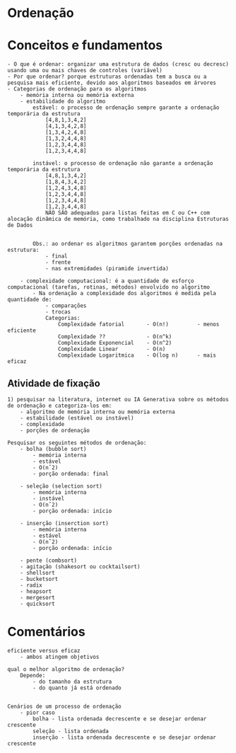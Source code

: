 # Ordenação

# Conceitos e fundamentos
    - O que é ordenar: organizar uma estrutura de dados (cresc ou decresc) usando uma ou mais chaves de controles (variável)
    - Por que ordenar? porque estruturas ordenadas tem a busca ou a pesquisa mais eficiente, devido aos algoritmos baseados em árvores
    - Categorias de ordenação para os algoritmos
        - memória interna ou memória externa
        - estabilidade do algoritmo
            estável: o processo de ordenação sempre garante a ordenação temporária da estrutura
                [4,8,1,3,4,2]
                [4,1,3,4,2,8]
                [1,3,4,2,4,8]
                [1,3,2,4,4,8]
                [1,2,3,4,4,8]
                [1,2,3,4,4,8]
            
            instável: o processo de ordenação não garante a ordenação temporária da estrutura
                [4,8,1,3,4,2]
                [1,8,4,3,4,2]
                [1,2,4,3,4,8]
                [1,2,3,4,4,8]
                [1,2,3,4,4,8]
                [1,2,3,4,4,8]
                NÃO SÃO adequados para listas feitas em C ou C++ com alocação dinâmica de memória, como trabalhado na disciplina Estruturas de Dados


            Obs.: ao ordenar os algoritmos garantem porções ordenadas na estrutura:
                - final
                - frente
                - nas extremidades (piramide invertida)

        - complexidade computacional: é a quantidade de esforço computacional (tarefas, rotinas, métodos) envolvido no algoritmo
            - Na ordenação a complexidade dos algoritmos é medida pela quantidade de:
                - comparações
                - trocas
                Categorias:
                    Complexidade fatorial       - O(n!)         - menos eficiente
                    Complexidade ??             - O(n^k) 
                    Complexidade Exponencial    - O(n^2)
                    Complexidade Linear         - O(n)
                    Complexidade Logaritmica    - O(log n)      - mais eficaz

## Atividade de fixação
    1) pesquisar na literatura, internet ou IA Generativa sobre os métodos de ordenação e categoriza-los em:
        - algoritmo de memória interna ou memória externa
        - estabilidade (estável ou instável)
        - complexidade
        - porções de ordenação

    Pesquisar os seguintes métodos de ordenação:
        - bolha (bubble sort)
            - memória interna
            - estável
            - O(nˆ2)
            - porção ordenada: final

        - seleção (selection sort)
            - memória interna
            - instável
            - O(nˆ2)
            - porção ordenada: início

        - inserção (inserction sort)
            - memória interna
            - estável
            - O(nˆ2)
            - porção ordenada: início

        - pente (combsort)
        - agitação (shakesort ou cocktailsort)
        - shellsort
        - bucketsort
        - radix
        - heapsort
        - mergesort
        - quicksort

# Comentários
    eficiente versus eficaz 
        - ambos atingem objetivos

    qual o melhor algoritmo de ordenação?
        Depende:
            - do tamanho da estrutura
            - do quanto já está ordenado


    Cenários de um processo de ordenação
        - pior caso
            bolha - lista ordenada decrescente e se desejar ordenar crescente
            seleção - lista ordenada
            inserção - lista ordenada decrescente e se desejar ordenar crescente

        
